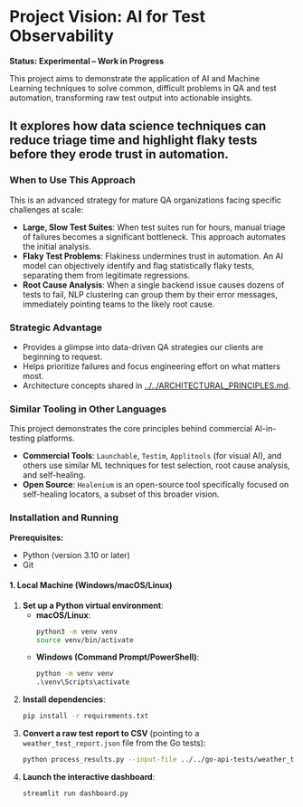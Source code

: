 # Project Vision: AI for Test Observability

**Status: Experimental – Work in Progress**

This project aims to demonstrate the application of AI and Machine Learning techniques to solve common, difficult problems in QA and test automation, transforming raw test output into actionable insights.

It explores how data science techniques can reduce triage time and highlight flaky tests before they erode trust in automation.
---
### When to Use This Approach

This is an advanced strategy for mature QA organizations facing specific challenges at scale:

* **Large, Slow Test Suites**: When test suites run for hours, manual triage of failures becomes a significant bottleneck. This approach automates the initial analysis.
* **Flaky Test Problems**: Flakiness undermines trust in automation. An AI model can objectively identify and flag statistically flaky tests, separating them from legitimate regressions.
* **Root Cause Analysis**: When a single backend issue causes dozens of tests to fail, NLP clustering can group them by their error messages, immediately pointing teams to the likely root cause.

### Strategic Advantage
- Provides a glimpse into data-driven QA strategies our clients are beginning to request.
- Helps prioritize failures and focus engineering effort on what matters most.
- Architecture concepts shared in [../../ARCHITECTURAL_PRINCIPLES.md](../../ARCHITECTURAL_PRINCIPLES.md).

### Similar Tooling in Other Languages
This project demonstrates the core principles behind commercial AI-in-testing platforms.
* **Commercial Tools**: `Launchable`, `Testim`, `Applitools` (for visual AI), and others use similar ML techniques for test selection, root cause analysis, and self-healing.
* **Open Source**: `Healenium` is an open-source tool specifically focused on self-healing locators, a subset of this broader vision.

### Installation and Running

**Prerequisites:**
* Python (version 3.10 or later)
* Git

#### 1. Local Machine (Windows/macOS/Linux)

1.  **Set up a Python virtual environment**:
    * **macOS/Linux**:
        ```bash
        python3 -m venv venv
        source venv/bin/activate
        ```
    * **Windows (Command Prompt/PowerShell)**:
        ```cmd
        python -m venv venv
        .\venv\Scripts\activate
        ```
2.  **Install dependencies**:
    ```bash
    pip install -r requirements.txt
    ```
3.  **Convert a raw test report to CSV** (pointing to a `weather_test_report.json` file from the Go tests):
    ```bash
    python process_results.py --input-file ../../go-api-tests/weather_test_report.json --output-file processed_results.csv
    ```
4.  **Launch the interactive dashboard**:
    ```bash
    streamlit run dashboard.py
    ```
